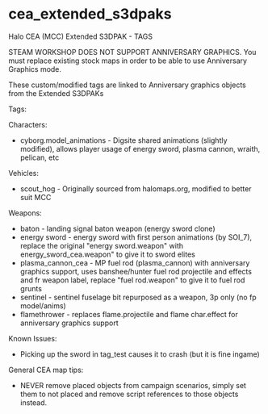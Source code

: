 # cea_extended_s3dpaks
Halo CEA (MCC) Extended S3DPAK - TAGS

STEAM WORKSHOP DOES NOT SUPPORT ANNIVERSARY GRAPHICS. You must replace existing stock maps in order to be able to use Anniversary Graphics mode.

These custom/modified tags are linked to Anniversary graphics objects from the Extended S3DPAKs

Tags:

Characters:
* cyborg.model_animations - Digsite shared animations (slightly modified), allows player usage of energy sword, plasma cannon, wraith, pelican, etc


Vehicles:
* scout_hog - Originally sourced from halomaps.org, modified to better suit MCC

Weapons:
* baton - landing signal baton weapon (energy sword clone)
* energy sword - energy sword with first person animations (by SOI_7), replace the original "energy sword.weapon" with energy_sword_cea.weapon" to give it to sword elites
* plasma_cannon_cea - MP fuel rod (plasma_cannon) with anniversary graphics support, uses banshee/hunter fuel rod projectile and effects and fr weapon label, replace "fuel rod.weapon" to give it to fuel rod grunts
* sentinel - sentinel fuselage bit repurposed as a weapon, 3p only (no fp model/anims)
* flamethrower - replaces flame.projectile and flame char.effect for anniversary graphics support

Known Issues:
* Picking up the sword in tag_test causes it to crash (but it is fine ingame)

General CEA map tips:
* NEVER remove placed objects from campaign scenarios, simply set them to not placed and remove script references to those objects instead.
